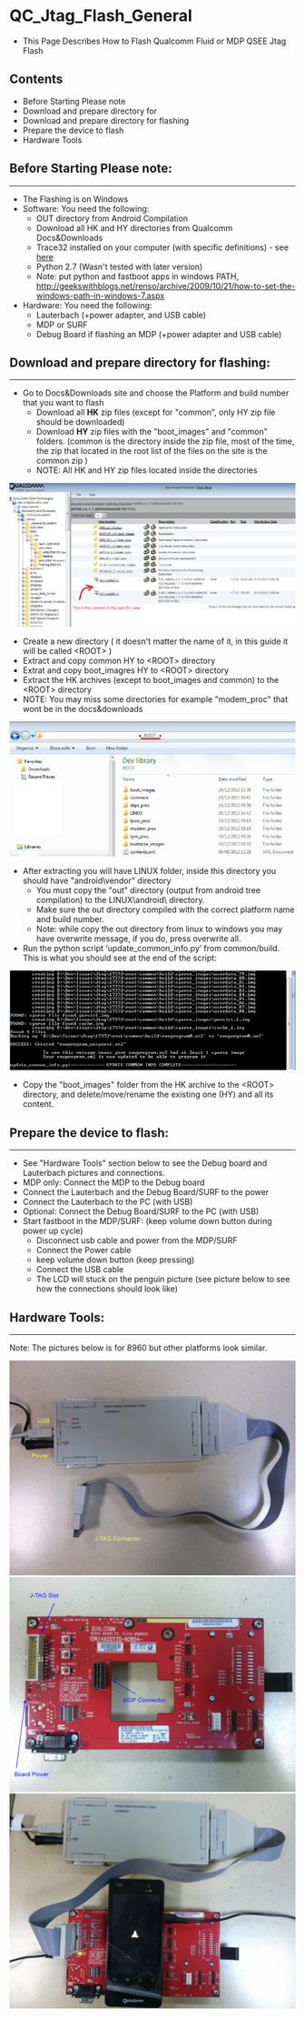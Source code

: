 #  QC_Jtag_Flash_General

- This Page Describes How to Flash Qualcomm Fluid or MDP 
  QSEE Jtag Flash 

##  Contents
 - Before Starting Please note
 - Download and prepare directory for
 - Download and prepare directory for flashing 
 - Prepare the device to flash
 - Hardware Tools

## Before Starting Please note:
----------------------------

-   The Flashing is on Windows 
-   Software: You need the following: 
    -   OUT directory from Android Compilation 
    -   Download all HK and HY directories from Qualcomm Docs&Downloads
    -   Trace32 installed on your computer (with specific definitions) -
        see [here](http://172.16.7.200/CP/PS/TOOLS/TRACE32)
    -   Python 2.7 (Wasn't tested with later version) 
    -   Note: put python and fastboot apps in windows PATH,
        http://geekswithblogs.net/renso/archive/2009/10/21/how-to-set-the-windows-path-in-windows-7.aspx
-   Hardware: You need the following: 
    -   Lauterbach (+power adapter, and USB cable) 
    -   MDP or SURF 
    -   Debug Board if flashing an MDP (+power adapter and USB cable)

## Download and prepare directory for flashing: 
--------------------------------------------

-   Go to Docs&Downloads site and choose the Platform and build number
    that you want to flash 
    -   Download all **HK** zip files (except for "common", only HY zip
        file should be downloaded) 
    -   Download **HY** zip files with the "boot\_images" and
        "common" folders. (common is the directory inside the zip file,
        most of the time, the zip that located in the root list of the
        files on the site is the common zip )
    -   NOTE: All HK and HY zip files located inside the directories

![GitHub Logo](/images/Docs&Downlaods.png)


-   Create a new directory ( it doesn't matter the name of it, in this
    guide it will be called &lt;ROOT&gt; ) 
-   Extract and copy common HY to &lt;ROOT&gt; directory 
-   Extrat and copy boot\_imagres HY to &lt;ROOT&gt; directory 
-   Extract the HK archives (except to boot\_images and common) to the
    &lt;ROOT&gt; directory 
-   NOTE: You may miss some directories for example "modem\_proc" that
    wont be in the docs&downloads  

![GitHub Logo](/images/FilesList.png)

-   After extracting you will have LINUX folder, inside this directory
    you should have "android\\vendor" directory 
    -   You must copy the "out" directory (output from android
        tree compilation) to the LINUX\\android\\ directory.
    -   Make sure the out directory compiled with the correct platform
        name and build number. 
    -   Note: while copy the out directory from linux to windows you may
        have overwrite message, if you do, press overwrite all. 
-   Run the python script ‘update\_common\_info.py’ from common/build.
    This is what you should see at the end of the script: 

![GitHub Logo](/images/python.png)

-   Copy the "boot\_images" folder from the HK archive to the
    &lt;ROOT&gt; directory, and delete/move/rename the existing one (HY)
    and all its content. 

## Prepare the device to flash:
----------------------------

-   See "Hardware Tools" section below to see the Debug board and
    Lauterbach pictures and connections. 
-   MDP only: Connect the MDP to the Debug board 
-   Connect the Lauterbach and the Debug Board/SURF to the power
-   Connect the Lauterbach to the PC (with USB)
-   Optional: Connect the Debug Board/SURF to the PC (with USB)
-   Start fastboot in the MDP/SURF: (keep volume down button during
    power up cycle) 
    -   Disconnect usb cable and power from the MDP/SURF 
    -   Connect the Power cable 
    -   keep volume down button (keep pressing)
    -   Connect the USB cable 
    -   The LCD will stuck on the penguin picture (see picture below to
        see how the connections should look like) 

## Hardware Tools:
---------------

Note: The pictures below is for 8960 but other platforms look similar.

![Github logo](/images/Lauterbach.png)
![Github logo](/images/DebugBoard.png )
![Final.png](/images/Final.png)
